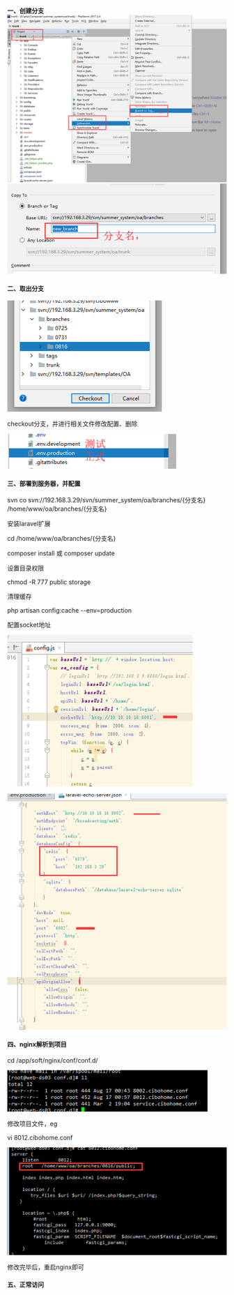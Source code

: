 #### 一、创建分支![](/assets/新建分支.png)![](/assets/分支命名.png)

#### 二、取出分支

![](/assets/取出分支.png)

checkout分支，并进行相关文件修改配置、删除

![](/assets/配置文件.png)

#### 三、部署到服务器，并配置

svn co svn://192.168.3.29/svn/summer\_system/oa/branches/{分支名} /home/www/oa/branches/{分支名}

安装laravel扩展

cd /home/www/oa/branches/{分支名}

composer install  或 composer update

设置目录权限

chmod -R 777 public storage

清理缓存

php artisan config:cache  --env=production

配置socket地址

![](/assets/socket.png)

![](/assets/laravel-echo-server.png)

#### 四、nginx解析到项目

cd /app/soft/nginx/conf/conf.d/

![](/assets/nginx.png)

修改项目文件，eg

vi 8012.cibohome.conf

![](/assets/8012.png)

修改完毕后，重启nginx即可

#### 五、正常访问



